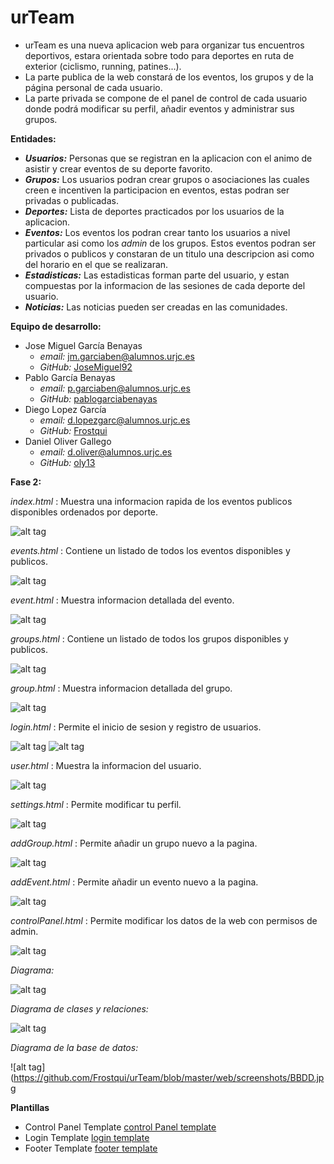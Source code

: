 # urTeam

* urTeam es una nueva aplicacion web para organizar tus encuentros deportivos, estara orientada sobre todo para deportes en ruta de exterior (ciclismo, running, patines...).  
* La parte publica de la web constará de los eventos, los grupos y de la página personal de cada usuario.  
* La parte privada se compone de el panel de control de cada usuario donde podrá modificar su perfil, añadir eventos y administrar sus grupos.

__Entidades:__
* ___Usuarios:___ Personas que se registran en la aplicacion con el animo de asistir y crear eventos de su deporte favorito.
* ___Grupos:___ Los usuarios podran crear grupos o asociaciones las cuales creen e incentiven la participacion en eventos, estas podran ser privadas o publicadas.
* ___Deportes:___ Lista de deportes practicados por los usuarios de la aplicacion.
* ___Eventos:___ Los eventos los podran crear tanto los usuarios a nivel particular asi como los _admin_ de los grupos. Estos eventos podran ser privados o publicos y constaran de un titulo una descripcion asi como del horario en el que se realizaran.
* ___Estadisticas:___ Las estadisticas forman parte del usuario, y estan compuestas por la informacion de las sesiones de cada deporte del usuario.
* ___Noticias:___ Las noticias pueden ser creadas en las comunidades.

__Equipo de desarrollo:__
* Jose Miguel García Benayas
  * _email:_ jm.garciaben@alumnos.urjc.es
  * _GitHub:_ [JoseMiguel92](https://github.com/JoseMiguel92)
* Pablo García Benayas
  * _email:_ p.garciaben@alumnos.urjc.es
  * _GitHub:_ [pablogarciabenayas](https://github.com/pablogarciabenayas)
* Diego Lopez García
  * _email:_ d.lopezgarc@alumnos.urjc.es
  * _GitHub:_ [Frostqui](https://github.com/Frostqui)
* Daniel Oliver Gallego
  * _email:_ d.oliver@alumnos.urjc.es
  * _GitHub:_ [oly13](https://github.com/oly13)
  
__Fase 2:__  
 
_index.html_ : Muestra una informacion rapida de los eventos publicos disponibles ordenados por deporte.  

![alt tag](http://i.imgur.com/7vBDoQn.jpg)

_events.html_ : Contiene un listado de todos los eventos disponibles y publicos.  

![alt tag](http://i.imgur.com/QPsizLF.jpg)

_event.html_ : Muestra informacion detallada del evento.   

![alt tag](http://i.imgur.com/PcWoEmz.jpg)

_groups.html_ : Contiene un listado de todos los grupos disponibles y publicos.  

![alt tag](http://i.imgur.com/XxINME2.jpg)  

_group.html_ : Muestra informacion detallada del grupo.   

![alt tag](http://i.imgur.com/cnedO5A.jpg)

_login.html_ : Permite el inicio de sesion y registro de usuarios.  

![alt tag](http://i.imgur.com/u9BQITg.jpg)
![alt tag](http://i.imgur.com/iBR1i12.jpg)

_user.html_ : Muestra la informacion del usuario.  

![alt tag](http://i.imgur.com/MX5rfb7.jpg)

_settings.html_ : Permite modificar tu perfil.  

![alt tag](http://i.imgur.com/oA7sAX8.jpg)

_addGroup.html_ : Permite añadir un grupo nuevo a la pagina.  

![alt tag](http://imgur.com/OggX35J.jpg)

_addEvent.html_ : Permite añadir un evento nuevo a la pagina.  

![alt tag](http://i.imgur.com/caaP6rp.png)

_controlPanel.html_ : Permite modificar los datos de la web con permisos de admin.  

![alt tag](http://i.imgur.com/RsyGHxX.png)  

_Diagrama:_  

![alt tag](http://i.imgur.com/rC46Qbn.png)  

_Diagrama de clases y relaciones:_  

![alt tag](https://github.com/Frostqui/urTeam/blob/master/web/screenshots/DAW.png)  

_Diagrama de la base de datos:_  

![alt tag](https://github.com/Frostqui/urTeam/blob/master/web/screenshots/BBDD.jpg  

 __Plantillas__ 
 * Control Panel Template [control Panel template](https://www.creative-tim.com/product/light-bootstrap-dashboard)
 * Login Template [login template](http://bootsnipp.com/snippets/featured/login-and-register-tabbed-form)
 * Footer Template [footer template](http://bootsnipp.com/snippets/33WGq)
